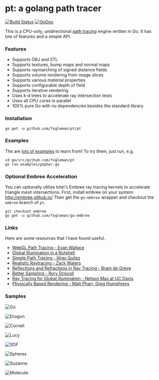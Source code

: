 # pt: a golang path tracer

[![Build Status](https://travis-ci.org/fogleman/pt.png?branch=master)](https://travis-ci.org/fogleman/pt) [![GoDoc](https://godoc.org/github.com/fogleman/pt/pt?status.svg)](https://godoc.org/github.com/fogleman/pt/pt)

This is a CPU-only, unidirectional [path tracing](http://en.wikipedia.org/wiki/Path_tracing) engine written in Go. It has lots of features and a simple API.

### Features

* Supports OBJ and STL
* Supports textures, bump maps and normal maps
* Supports raymarching of signed distance fields
* Supports volume rendering from image slices
* Supports various material properties
* Supports configurable depth of field
* Supports iterative rendering
* Uses k-d trees to accelerate ray intersection tests
* Uses all CPU cores in parallel
* 100% pure Go with no dependencies besides the standard library

### Installation

    go get -u github.com/fogleman/pt/pt

### Examples

The are [lots of examples](https://github.com/fogleman/pt/tree/master/examples) to learn from! To try them, just run, e.g.

    cd go/src/github.com/fogleman/pt
    go run examples/gopher.go

### Optional Embree Acceleration

You can optionally utilize Intel's Embree ray tracing kernels to accelerate triangle mesh intersections. First, install embree on your system: http://embree.github.io/ Then get the `go-embree` wrapper and checkout the `embree` branch of `pt`.

    git checkout embree
    go get -u github.com/fogleman/go-embree

### Links

Here are some resources that I have found useful.

* [WebGL Path Tracing - Evan Wallace](http://madebyevan.com/webgl-path-tracing/)
* [Global Illumination in a Nutshell](http://www.thepolygoners.com/tutorials/GIIntro/GIIntro.htm)
* [Simple Path Tracing - Iñigo Quilez](http://www.iquilezles.org/www/articles/simplepathtracing/simplepathtracing.htm)
* [Realistic Raytracing - Zack Waters](http://web.cs.wpi.edu/~emmanuel/courses/cs563/write_ups/zackw/realistic_raytracing.html)
* [Reflections and Refractions in Ray Tracing - Bram de Greve](http://graphics.stanford.edu/courses/cs148-10-summer/docs/2006--degreve--reflection_refraction.pdf)
* [Better Sampling - Rory Driscoll](http://www.rorydriscoll.com/2009/01/07/better-sampling/)
* [Ray Tracing for Global Illumination - Nelson Max at UC Davis](https://www.youtube.com/playlist?list=PLslgisHe5tBPckSYyKoU3jEA4bqiFmNBJ)
* [Physically Based Rendering - Matt Pharr, Greg Humphreys](http://www.amazon.com/Physically-Based-Rendering-Second-Edition/dp/0123750792)

### Samples

![Go](http://i.imgur.com/LMNUoaM.jpg)

![Dragon](https://www.michaelfogleman.com/static/gallery/out1000c.png)

![Cornell](https://www.michaelfogleman.com/static/gallery/853.png)

![Lucy](https://www.michaelfogleman.com/static/gallery/756b.png)

![SDF](https://www.michaelfogleman.com/static/gallery/470d.png)

![Spheres](https://www.michaelfogleman.com/static/gallery/dof.png)

![Suzanne](http://i.imgur.com/iw32US1.png)

![Molecule](https://www.michaelfogleman.com/static/gallery/600d.png)
